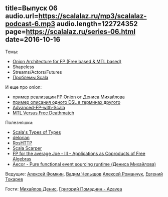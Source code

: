 title=Выпуск 06
audio.url=https://scalalaz.ru/mp3/scalalaz-podcast-6.mp3
audio.length=122724352
page=https://scalalaz.ru/series-06.html
date=2016-10-16
----
Темы:

- [Onion Architecture for FP (Free based & MTL based)](https://degoes.net/articles/modern-fp-part-2)
- Shapeless
- Streams/Actors/Futures
- [Проблемы Scala](https://www.youtube.com/watch?v=TS1lpKBMkgg)

И еще про onion:

- [пример реализации FP Onion от Дениса Михайлова](https://github.com/notxcain/onion-architecure)
- [пример описания одного DSL в терминах другого](https://scastie.org/22984)
- [Advanced-FP-with-Scala](https://gist.github.com/jdegoes/97459c0045f373f4eaf126998d8f65dc)
- [MTL Versus Free Deathmatch](https://www.youtube.com/watch?v=JLevNswzYh8) 

Полезняшки:

- [Scala's Types of Types](https://ktoso.github.io/scala-types-of-types/)
- [delorian](https://github.com/Verizon/delorean)
- [RosHTTP](https://github.com/hmil/RosHTTP)
- [Scala Scarper](https://github.com/ruippeixotog/scala-scraper)
- [FP for the average Joe - III - Applications as Coproducts of Free Algebras](https://www.47deg.com/blog/fp-for-the-average-joe-part3-free-monads)
- [Aecor - Pure functional event sourcing runtime (Дениса Михайлова)](https://aecor.io)

Ведущие: [Алексей Фомкин](https://github.com/fomkin), [Вадим Челышов](https://github.com/dos65)
[Алексей Романчук](https://github.com/13h3r), [Евгений Токарев](https://github.com/strobe)

Гости: [Михайлов Дениc](https://github.com/notxcain), [Григорий Помадчин - Azavea](https://github.com/pomadchin)
